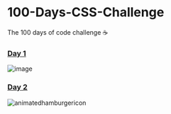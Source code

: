 # 100-Days-CSS-Challenge
The 100 days of code challenge ☕

### [Day 1](https://github.com/Li1506/100-Days-CSS-Challenge/tree/main/Day-1)

![image](https://user-images.githubusercontent.com/1281037/113870005-b803c000-97f4-11eb-82c8-53871bf4ae38.png)

### [Day 2](https://github.com/Li1506/100-Days-CSS-Challenge/tree/main/Day-2)
![animatedhamburgericon](https://user-images.githubusercontent.com/1281037/114691482-14b62c00-9d5b-11eb-9f36-28135da395ae.gif)

